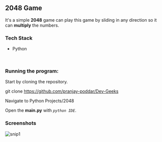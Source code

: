 ## 2048 Game

It's a simple **2048** game can play this game by sliding in any direction so it can **multiply** the numbers.


### Tech Stack 

- Python

<br>

### Running the program:

Start by cloning the repository.

git clone https://github.com/pranjay-poddar/Dev-Geeks

Navigate to Python Projects/2048

Open the **main.py** with *`python IDE`*.

### Screenshots

![snip1](https://user-images.githubusercontent.com/73753957/193543106-3f897195-d4d2-420b-9b06-d0fa95ad409d.png)
